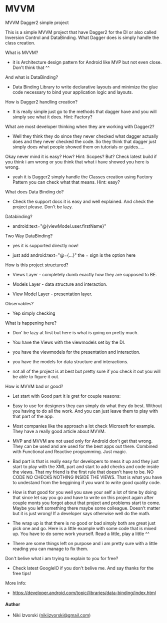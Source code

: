 # MVVM
MVVM Dagger2 simple project

This is a simple MVVM project that have Dagger2 for the DI or also called Inversion Control and DataBinding. What Dagger does is simply handle the class creation. 

What is MVVM? 

- it is Architecture design pattern for Android like MVP but not even close. Don't think that ^^

And what is DataBinding?

- Data Binding Library to write declarative layouts and minimize the glue code necessary to bind your application logic and layouts.

How is Dagger2 handling creation? 

- It is really simple just go to the methods that dagger have and you will simply see what it does. Hint: Factory?

What are most developer thinking when they are working with Dagger2? 

- Well they think they do since they never checked what dagger actually does and they never checked the code. So they think
that dagger just simply does what people showed them on tutorials or guides.....

Okay never mind it is easy? How? Hint: Scopes? But? Check latest build if you think i am wrong or you think that what i have showed you here is wrong.

- yeah it is Dagger2 simply handle the Classes creation using Factory Pattern you can check what that means. Hint: easy?

What does Data Binding do?

- Check the support docs it is easy and well explained. And check the project please. Don't be lazy.

Databinding?

- android:text="@{viewModel.user.firstName}"

Two Way DataBinding?

- yes it is supported directly now!

- just add android:text="@={...}" the = sign is the option here

How is this project structured?

- Views Layer - completely dumb exactly how they are supposed to BE.

- Models Layer - data structure and interaction.

- View Model Layer - presentation layer.

Observables?

- Yep simply checking 

What is happening here?

- Don' be lazy at first but here is what is going on pretty much.

- You have the Views with the viewmodels set by the DI.

- you have the viewmodels for the presentation and interaction.

- you have the models for data structure and interactions.

- not all of the project is at best but pretty sure if you check it out you will be able to figure it out.

How is MVVM bad or good?

- Let start with Good part it is gret for couple reasons:
- Easy to use for designers they can simply do what they do best. Without you having to do all the work. And you can just leave them to play with that part of the app.
- Most companies like the approach a lot check Microsoft for example. They have a really good article about MVVM.
- MVP and MVVM are not used only for Android don't get that wrong. They can be used and are used for the best apps out there. Combined with Functional and Reactive programming. Just magic.

- Bad part is that is really easy for developers to mess it up and they just start to play with the XML part and start to add checks and code inside the views. That my friend is the first rule that doesn't have to be. NO CODE NO CHECKS NOTHING INSIDE THE VIEWS. That is what you have to undestand from the beggining if you want to write good quality code.
- How is that good for you well you save your self a lot of time by doing that since let say you go and have to write on this project again after couple monts you forgot about that project and problems start to come. Maybe you left something there maybe some colleague. Doesn't matter but it is just wrong! If a developer says otherwise well do the math.

- The wrap up is that there is no good or bad simply both are great just pick one and go. Here is a little example with some code that is mixed up. You have to do some work yourself. Read a little, play a little ^^

- There are some things left on purpose and i am pretty sure with a little reading you can manage to fix them.

Don't belive what i am trying to explain to you for free?

- Check latest GoogleIO if you don't belive me. And say thanks for the free tips!

More Info:

- https://developer.android.com/topic/libraries/data-binding/index.html

#### Author

- Niki Izvorski (nikiizvorski@gmail.com)
